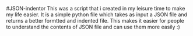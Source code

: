 #JSON-indentor
This was a script that i created in my leisure time to make my life easier. 
It is a simple python file which takes as input a JSON file and returns a better formtted and indented file. This makes it easier for people to understand the contents of JSON file and can use them more easily :) 

